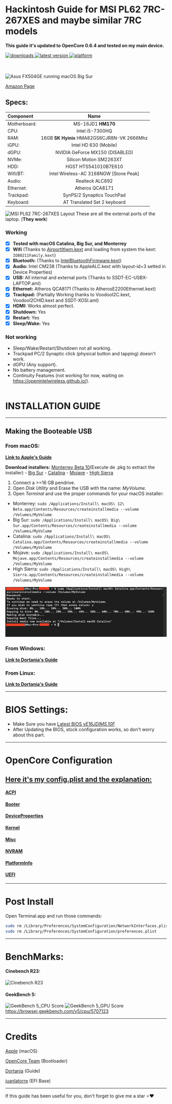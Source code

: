 # Hackintosh Guide for **MSI PL62 7RC-267XES** and maybe similar **7RC** models

**This guide it's updated to OpenCore 0.6.4 and tested on my main device.**
<!-- shields -->
<div>
    <!-- downloads -->
    <a href="https://github.com/RobyRew/MSI-PL62-7RC-267XES_Hackintosh_OpenCore/releases">
        <img src="https://img.shields.io/github/downloads/RobyRew/MSI-PL62-7RC-267XES_Hackintosh_OpenCore/total" alt="downloads"/>
    </a>
    <!-- version -->
    <a href="https://github.com/RobyRew/MSI-PL62-7RC-267XES_Hackintosh_OpenCore/releases/latest">
        <img src="https://img.shields.io/github/release/RobyRew/MSI-PL62-7RC-267XES_Hackintosh_OpenCore.svg" alt="latest version"/>
    </a>
    <!-- platform -->
    <a href="https://github.com/RobyRew/MSI-PL62-7RC-267XES_Hackintosh_OpenCore">
        <img src="https://img.shields.io/badge/platform-macOS-lightgrey.svg" alt="platform"/>
    </a>
</div>
</br></br>

![Asus FX504GE running macOS Big Sur](#/Docs/Images/MSI-PL62-7RC-267XES-macOS.png)

[Amazon Page](https://www.amazon.es/MSI-PL62-7RC-267XES-Ordenador-i5-7300HQ/dp/B078ZZ4PJ1)


## Specs:
| Component | Name |
|:--- |:---:|
| Motherboard:  | MS-16JD1 **HM170** |
| CPU: | Intel i5-7300HQ |
| RAM: | 16GB **SK Hyinix** HMA82GS6CJR8N-VK 2666Mhz |
| iGPU: | Intel HD 630 (Mobile) |
| dGPU: | NVIDIA GeForce MX150 (DISABLED) |
| NVMe: | Silicon Motion SM2263XT |
| HDD: | HGST HTS541010B7E610 |
| Wifi/BT: | Intel Wireless-AC 3168NGW [Stone Peak] |
| Audio: | Realteck ALC892 |
| Ethernet: | Atheros QCA8171 |
| Trackpad: | SynPS/2 Synaptics TouchPad |
| Keyboard: | AT Translated Set 2 keyboard |

![MSI PL62 7RC-267XES Layout](#/Docs/Images/Guide/MSI-PL62-7RC-267XES-layout.png)
These are all the external ports of the laptop. (**They work**)

### Working
- [x] **Tested with macOS Catalina, Big Sur, and Monterrey**
- [x] **Wifi** (Thanks to [AirportItlwm.kext](https://github.com/OpenIntelWireless/itlwm/releases) and loading from system the kext: `IO80211Family.kext`)
- [x] **Bluetooth:** (Thanks to [IntelBluetoothFirmware.kext](https://github.com/OpenIntelWireless/IntelBluetoothFirmware/releases))
- [x] **Audio:** Intel CM238 (Thanks to AppleALC.kext with layout-id=3 setted in Device Properties)
- [x] **USB:** All internal and external ports (Thanks to SSDT-EC-USBX-LAPTOP.aml)
- [x] **Ethernet:** Atheros QCA8171 (Thanks to AtherosE2200Ethernet.kext)
- [x] **Trackpad:** (Partially Working thanks to VoodooI2C.kext, VoodooI2CHID.kext and SSDT-XOSI.aml)
- [x] **HDMI:** Works almost perfect. 
- [x] **Shutdown:** Yes
- [x] **Restart:** Yes
- [x] **Sleep/Wake:** Yes

### Not working
- Sleep/Wake/Restart/Shutdown not all working.
- Trackpad PC/2 Synaptic click (physical button and tapping) doesn't work.
- dGPU (Any support).
- No battery management.
- Continuity Features (not working for now, waiting on https://openintelwireless.github.io/).


```bash
```

# INSTALLATION GUIDE

---

## Making the Booteable USB

### From macOS:
[**Link to Apple's Guide**](https://support.apple.com/en-us/HT201372)

**Download installers:** [Monterrey Beta 10](http://swcdn.apple.com/content/downloads/21/10/002-17762-A_GUNYNIZ0PW/witdqh4bei493fvgin01qavvy1dfhcb87w/InstallAssistant.pkg)(Execute de .pkg to extract the installer) - [Big Sur](https://itunes.apple.com/us/app/macos-big-sur/id1526878132) - [Catalina](https://itunes.apple.com/us/app/macos-catalina/id1466841314) - [Mojave](https://itunes.apple.com/us/app/macos-mojave/id1398502828) - [High Sierra](https://itunes.apple.com/us/app/macos-high-sierra/id1246284741)

1. Connect a >=16 GB pendrive.
2. Open *Disk Utility* and Erase the USB with the name: *MyVolume*.
3. Open *Terminal* and use the proper commands for your macOS installer:
- Monterrey: `sudo /Applications/Install\ macOS\ 12\ Beta.app/Contents/Resources/createinstallmedia --volume /Volumes/MyVolume`
- Big Sur: `sudo /Applications/Install\ macOS\ Big\ Sur.app/Contents/Resources/createinstallmedia --volume /Volumes/MyVolume`
- Catalina: `sudo /Applications/Install\ macOS\ Catalina.app/Contents/Resources/createinstallmedia --volume /Volumes/MyVolume`
- Mojave: `sudo /Applications/Install\ macOS\ Mojave.app/Contents/Resources/createinstallmedia --volume /Volumes/MyVolume`
- High Sierra: `sudo /Applications/Install\ macOS\ High\ Sierra.app/Contents/Resources/createinstallmedia --volume /Volumes/MyVolume`

![Terminal](/Docs/Images/Guide/BootableUSB.png)

### From Windows:

[**Link to Dortania's Guide**](https://dortania.github.io/OpenCore-Install-Guide/installer-guide/winblows-install.html)

### From Linux:

[**Link to Dortania's Guide**](https://dortania.github.io/OpenCore-Install-Guide/installer-guide/linux-install.html)


---

# BIOS Settings:
- Make Sure you have [Latest BIOS v*E16JDIMS.10F*](https://es.msi.com/Content-Creation/support/PL62-7RC#down-bios)
- After Updating the BIOS, stock configuration works, so don't worry about this part.

---

# OpenCore Configuration

## [Here it's my config.plist and the explanation:](/Docs/config.plist.md)
#### [ACPI](/Docs/config.plist.md#acpi)
#### [Booter](/Docs/config.plist.md#booter)
#### [DeviceProperties](/Docs/config.plist.md#deviceproperties)
#### [Kernel](/Docs/config.plist.md#kernel)
#### [Misc](/Docs/config.plist.md#misc)
#### [NVRAM](/Docs/config.plist.md#nvram)
#### [PlatformInfo](/Docs/config.plist.md#platforminfo)
#### [UEFI](/Docs/config.plist.md#uefi)

---

# Post Install
Open Terminal.app and run those commands:
```bash
sudo rm /Library/Preferences/SystemConfiguration/NetworkInterfaces.plist
sudo rm /Library/Preferences/SystemConfiguration/preferences.plist
```
---

# BenchMarks:
#### Cinebench R23:
![Cinebench R23](/#Docs/Images/Benchmarks/Cinebench_R23.png)

#### GeekBench 5:
![GeekBench 5_CPU Score](#/Docs/Images/Benchmarks/GeekBench5_CPU.png)
![GeekBench 5_GPU Score](#/Docs/Images/Benchmarks/GeekBench5_GPU.png)
https://browser.geekbench.com/v5/cpu/5707123

---

# Credits

[Apple](https://apple.com) (macOS)

[OpenCore Team](https://github.com/acidanthera/OpenCorePkg) (Bootloader)

[Dortania](https://dortania.github.io/OpenCore-Install-Guide/config-laptop.plist/coffee-lake.html#starting-point) (Guide)

[juanlatorre](https://github.com/juanlatorre/MSI-PL62-7RC-OC-Hackintosh) (EFI Base)

---

If this guide has been useful for you, don't forget to give me a star ⭐️❤️
